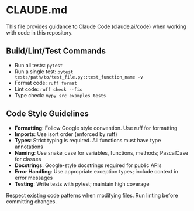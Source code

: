 # CLAUDE.md

This file provides guidance to Claude Code (claude.ai/code) when working with code in this repository.

## Build/Lint/Test Commands
- Run all tests: `pytest`
- Run a single test: `pytest tests/path/to/test_file.py::test_function_name -v`
- Format code: `ruff format`
- Lint code: `ruff check --fix`
- Type check: `mypy src examples tests`

## Code Style Guidelines
- **Formatting**: Follow Google style convention. Use ruff for formatting
- **Imports**: Use isort order (enforced by ruff)
- **Types**: Strict typing is required. All functions must have type annotations
- **Naming**: Use snake_case for variables, functions, methods; PascalCase for classes
- **Docstrings**: Google-style docstrings required for public APIs
- **Error Handling**: Use appropriate exception types; include context in error messages
- **Testing**: Write tests with pytest; maintain high coverage

Respect existing code patterns when modifying files. Run linting before committing changes.